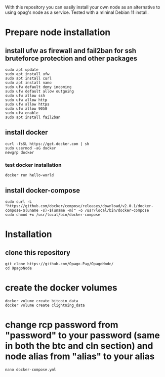 With this repository you can easily install your own node as an alternative to using opag's node as a service. Tested with a mininal Debian 11 install.

# Prepare node installation
## install ufw as firewall and fail2ban for ssh bruteforce protection and other packages
```
sudo apt update
sudo apt install ufw
sudo apt install curl
sudo apt install nano
sudo ufw default deny incoming
sudo ufw default allow outgoing
sudo ufw allow ssh
sudo ufw allow http
sudo ufw allow https
sudo ufw allow 9050
sudo ufw enable
sudo apt install fail2ban
```
## install docker
```
curl -fsSL https://get.docker.com | sh
sudo usermod -aG docker
newgrp docker
```
### test docker installation
```
docker run hello-world
```
## install docker-compose
```
sudo curl -L "https://github.com/docker/compose/releases/download/v2.0.1/docker-compose-$(uname -s)-$(uname -m)" -o /usr/local/bin/docker-compose
sudo chmod +x /usr/local/bin/docker-compose
```

# Installation
## clone this repository
```
git clone https://github.com/Opago-Pay/OpagoNode/
cd OpagoNode
```
# create the docker volumes
```
docker volume create bitcoin_data
docker volume create clightning_data
```
# change rcp password from "password" to your password (same in both the btc and cln section) and node alias from "alias" to your alias
```
nano docker-compose.yml
```
